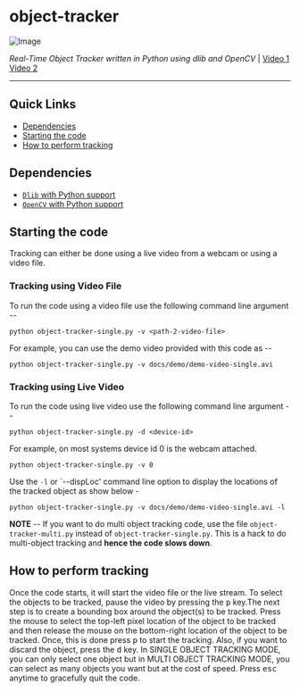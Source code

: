# object-tracker

![Image](docs/images/cover-image-1.png)

_Real-Time Object Tracker written in Python using dlib and OpenCV_ | [Video 1](https://www.youtube.com/watch?v=uLZquACzXVg) [Video 2](https://youtu.be/VVo-5kVmDEY)

---

## Quick Links

* [Dependencies](#dependencies)
* [Starting the code](#starting-the-code)
* [How to perform tracking](#how-to-perform-tracking)

## Dependencies

* [`Dlib` with Python support](http://dlib.net/)
* [`OpenCV` with Python support](http://opencv.org)

## Starting the code

Tracking can either be done using a live video from a webcam or using a video file.

### Tracking using Video File

To run the code using a video file use the following command line argument --

```shell
python object-tracker-single.py -v <path-2-video-file>
```

For example, you can use the demo video provided with this code as --

```shell
python object-tracker-single.py -v docs/demo/demo-video-single.avi
```

### Tracking using Live Video

To run the code using live video use the following command line argument --

```shell
python object-tracker-single.py -d <device-id>
```

For example, on most systems device id 0 is the webcam attached.

```shell:
python object-tracker-single.py -v 0
```

Use the `-l` or `--dispLoc' command line option to display the locations of the tracked object as show below - 


```shell:
python object-tracker-single.py -v docs/demo/demo-video-single.avi -l
```

__NOTE__ -- If you want to do multi object tracking code, use the file `object-tracker-multi.py` instead of `object-tracker-single.py`. This is a hack to do multi-object tracking and __hence the code slows down__.

## How to perform tracking

Once the code starts, it will start the video file or the live stream. To select the objects to be tracked, pause the video by pressing the <kbd>p</kbd> key.The next step is to create a bounding box around the object(s) to be tracked. Press the mouse to select the top-left pixel location of the object to be tracked and then release the mouse on the bottom-right location of the object to be tracked. Once, this is done press <kbd>p</kbd> to start the tracking. Also, if you want to discard the object, press the <kbd>d</kbd> key. In SINGLE OBJECT TRACKING MODE, you can only select one object but in MULTI OBJECT TRACKING MODE, you can select as many objects you want but at the cost of speed. Press <kbd>esc</kbd> anytime to gracefully quit the code.
